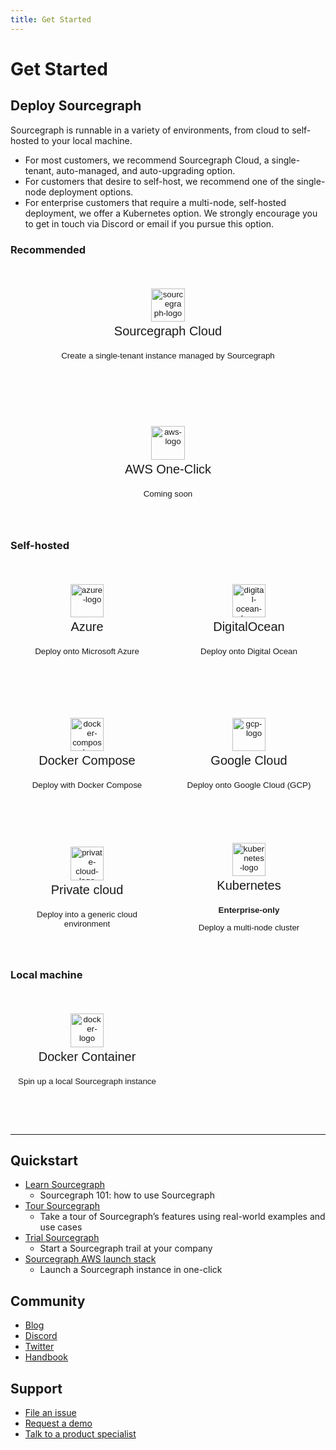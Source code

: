 ```yaml
---
title: Get Started
---
```


<style>
  .grid {
    display: grid;
    grid-template-columns: repeat(auto-fit, minmax(200px, 1fr));
    gap: 1em;
    margin-bottom: 1em;
  }
  .app-btn {
    cursor: pointer;
    text-decoration: none;
    height: 15em;
    width: 100%;
    border-radius: 1em;
    border: 2px solid var(--input-focus-bord);
    color: var(--text-color);
    background-color: var(--code-bg);
    text-align: center;
    font-weight: 500;
    -moz-osx-font-smoothing: grayscale;
    -webkit-font-smoothing: antialiased;
  }
  .app-btn:hover {
    box-shadow: 0 0 10px var(--link-hover-color);
  }
  .app-btn > img {
    height: 4em;
  }
  .app-btn > h3 {
    font-size: 1.5em;
    font-weight: 400;
    margin-top: .2em;
    margin-bottom: 1em;
  }
</style>

# Get Started

## Deploy Sourcegraph

Sourcegraph is runnable in a variety of environments, from cloud to self-hosted to your local machine.

* For most customers, we recommend Sourcegraph Cloud, a single-tenant, auto-managed, and auto-upgrading option.
* For customers that desire to self-host, we recommend one of the single-node deployment options.
* For enterprise customers that require a multi-node, self-hosted deployment, we offer a Kubernetes option. We strongly encourage you to get in touch via Discord or email if you pursue this option.

### Recommended

<form class="grid">
  <!-- Sourcegraph Cloud -->
  <button class="app-btn btn" formaction="cloud">
			<img alt="sourcegraph-logo" src="https://handbook.sourcegraph.com/departments/engineering/design/brand_guidelines/logo/versions/Sourcegraph_Logomark_Color.svg"/>
			<h3>Sourcegraph Cloud</h3>
		  <p>Create a single-tenant instance managed by Sourcegraph</p>
  </button>
</form>
<form class="grid">
  <!-- AWS One Click-->
  <button class="app-btn btn" formaction="/admin/deploy/docker-compose/aws-oneclick">
    <img alt="aws-logo" src="https://storage.googleapis.com/sourcegraph-resource-estimator/assets/aws.png"/>
    <h3>AWS One-Click</h3>
    <span class="badge badge-warning">Coming soon</span> 
    <!-- <p>Deploy onto AWS in one click</p> -->
  </button>
</form>

### Self-hosted

<form class="grid">
  <!-- Azure -->
  <button class="app-btn btn" formaction="/admin/deploy/docker-compose/azure">
    <img alt="azure-logo" src="https://storage.googleapis.com/sourcegraph-resource-estimator/assets/azure.png"/>
    <h3>Azure</h3>
    <p>Deploy onto Microsoft Azure</p>
  </button>
  <!-- Digital Ocean -->
  <button class="app-btn btn" formaction="/admin/deploy/docker-compose/digitalocean">
    <img alt="digital-ocean-logo" src="https://storage.googleapis.com/sourcegraph-resource-estimator/assets/DigitalOcean.png"/>
    <h3>DigitalOcean</h3>
    <p>Deploy onto Digital Ocean</p>
  </button>
  <!-- Docker Compose -->
  <button class="app-btn btn" formaction="/admin/install/docker-compose">
    <img alt="docker-compose-logo" src="https://storage.googleapis.com/sourcegraph-resource-estimator/assets/Docker.png"/>
    <h3>Docker Compose</h3>
    <p>Deploy with Docker Compose</p>
  </button>
  <!-- GCP -->
  <button class="app-btn btn" formaction="/admin/deploy/docker-compose/google_cloud">
    <img alt="gcp-logo" src="https://storage.googleapis.com/sourcegraph-resource-estimator/assets/googlecloud.png"/>
    <h3>Google Cloud</h3>
    <p>Deploy onto Google Cloud (GCP)</p>
  </button>
  <!-- Others -->
  <button class="app-btn btn" formaction="/admin/deploy">
    <img alt="private-cloud-logo" src="https://storage.googleapis.com/sourcegraph-resource-estimator/assets/cloud.png"/>
    <h3>Private cloud</h3>
    <p>Deploy into a generic cloud environment</p>
  </button>
  <!-- Kubernetes -->
  <button class="app-btn btn" formaction="/admin/deploy/kubernetes">
    <img alt="kubernetes-logo" src="https://storage.googleapis.com/sourcegraph-resource-estimator/assets/kubernetes.png"/>
    <h3>Kubernetes</h3>
    <p><strong>Enterprise-only</strong></p>
	<p>Deploy a multi-node cluster</p>
  </button>
</form>

### Local machine

<form class="grid">
  <button class="app-btn btn" formaction="/admin/deploy/docker-single-container">
    <img alt="docker-logo" src="https://storage.googleapis.com/sourcegraph-resource-estimator/assets/Docker.png"/>
    <h3>Docker Container</h3>
    <p>Spin up a local Sourcegraph instance</p>
  </button>
  <div></div><div></div>
</form>

---

## Quickstart

- [Learn Sourcegraph](getting-started/index.md) 
  - Sourcegraph 101: how to use Sourcegraph
- [Tour Sourcegraph](getting-started/tour.md)
  - Take a tour of Sourcegraph’s features using real-world examples and use cases
- [Trial Sourcegraph](adopt/trial/index.md) 
  - Start a Sourcegraph trail at your company
- [Sourcegraph AWS launch stack](admin/deploy/docker-compose/aws-oneclick.md) 
  - Launch a Sourcegraph instance in one-click

## Community

- [Blog](https://about.sourcegraph.com/blog/)
- [Discord](https://discord.gg/s2qDtYGnAE) 
- [Twitter](https://twitter.com/sourcegraph)
- [Handbook](https://handbook.sourcegraph.com/)

## Support

- [File an issue](https://github.com/sourcegraph/sourcegraph/issues/new?&title=Improve+Sourcegraph+quickstart+guide)
- [Request a demo](https://about.sourcegraph.com/demo)
- [Talk to a product specialist](https://about.sourcegraph.com/contact/request-info/)

